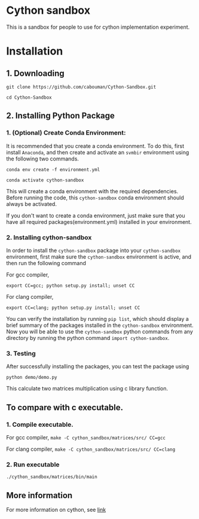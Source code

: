 # Cython sandbox
This is a sandbox for people to use for cython implementation experiment. 

# Installation
## 1. Downloading
``git clone https://github.com/cabouman/Cython-Sandbox.git``

``cd Cython-Sandbox``

## 2. Installing Python Package
### 1. (Optional) Create Conda Environment:
It is recommended that you create a conda environment.
To do this, first install ``Anaconda``, and then create and activate an ``svmbir`` environment using the following two commands.

``conda env create -f environment.yml``

``conda activate cython-sandbox``

This will create a conda environment with the required dependencies.
Before running the code, this ``cython-sandbox`` conda environment should always be activated.

If you don't want to create a conda environment, just make sure that you have all required packages(environment.yml) installed in your environment.

### 2. Installing cython-sandbox
In order to install the ``cython-sandbox`` package into your ``cython-sandbox`` environment, first make sure the ``cython-sandbox`` environment is active, and then run the following command

For gcc compiler,

``export CC=gcc; python setup.py install; unset CC``

For clang compiler,

``export CC=clang; python setup.py install; unset CC``

You can verify the installation by running ``pip list``, which should display a brief summary of the packages installed in the ``cython-sandbox`` environment.
Now you will be able to use the ``cython-sandbox`` python commands from any directory by running the python command ``import cython-sandbox``.

### 3. Testing
After successfully installing the packages, you can test the package using

``python demo/demo.py``

This calculate two matrices multiplication using c library function.

## To compare with c executable.

### 1. Compile executable.

For gcc compiler,
``make -C cython_sandbox/matrices/src/ CC=gcc``

For clang compiler,
``make -C cython_sandbox/matrices/src/ CC=clang``

### 2. Run executable
``./cython_sandbox/matrices/bin/main``


## More information

For more information on cython, see [link](https://suzyahyah.github.io/cython/programming/2018/12/01/Gotchas-in-Cython.html)
